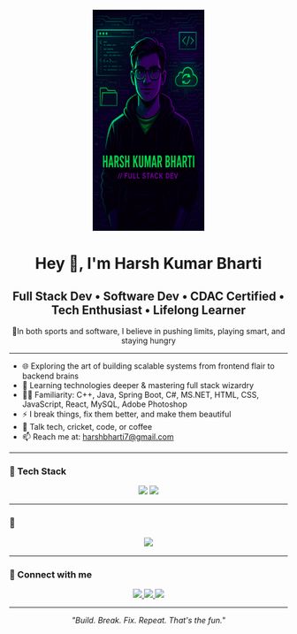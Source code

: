 <p align="center">
  <img src="https://raw.githubusercontent.com/harshbharti7/harshbharti7/main/banner.png" alt="Harsh Kumar Bharti Banner" width="40%" height="400px"/>
</p>

<h1 align="center">Hey 👋, I'm Harsh Kumar Bharti</h1>
<h2 align="center">Full Stack Dev • Software Dev • CDAC Certified • Tech Enthusiast • Lifelong Learner </h2>
<p align="center"> 🎯In both sports and software, I believe in pushing limits, playing smart, and staying hungry</p>

---

- 🌐 Exploring the art of building scalable systems from frontend flair to backend brains  
- 🧠 Learning technologies deeper & mastering full stack wizardry
- 👨‍💻 Familiarity: C++, Java, Spring Boot, C#, MS.NET, HTML, CSS, JavaScript, React, MySQL, Adobe Photoshop
- ⚡ I break things, fix them better, and make them beautiful  
- 💬 Talk tech, cricket, code, or coffee  
- 📫 Reach me at: [harshbharti7@gmail.com](mailto:harshbharti7@gmail.com)

---

### 🧰 Tech Stack

<p align="center">
  <img src="https://skillicons.dev/icons?i=cpp,java,html,css,js,react,spring,dotnet,mysql,github,vscode" />
  <img src="https://img.shields.io/badge/STS-SpringToolSuite-6DB33F?style=for-the-badge&logo=spring&logoColor=white" />
</p>

---

### 🚀 

<p align="center">
  <img src="https://github-readme-stats.vercel.app/api/top-langs/?username=harshbharti7&layout=compact&theme=radical" />
</p>

---

### 🔗 Connect with me

<p align="center">
  <a href="https://linkedin.com/in/harsh-kumar-bharti-385b601ba" target="_blank">
    <img src="https://img.shields.io/badge/LinkedIn-%230077B5.svg?&style=for-the-badge&logo=linkedin&logoColor=white" />
  </a>
  <a href="mailto:harshbharti7@gmail.com">
    <img src="https://img.shields.io/badge/harshbharti7@gmail.com-D14836?style=for-the-badge&logo=gmail&logoColor=white" />
  </a>
  <a href="https://github.com/harshbharti7" target="_blank">
    <img src="https://img.shields.io/badge/GitHub-100000?style=for-the-badge&logo=github&logoColor=white" />
  </a>
</p>

---

<p align="center"><i>"Build. Break. Fix. Repeat. That's the fun."</i></p>
